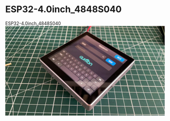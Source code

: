 # ESP32-4.0inch_4848S040
 ESP32-4.0inch_4848S040
![ESP32-4.0inch_4848S040](./images/ESP32-4.0inch_4848S040.jpg)
